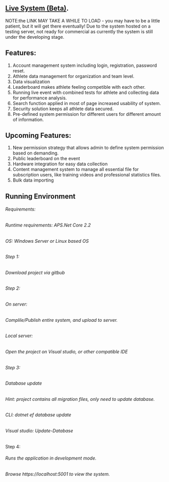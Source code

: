 
## [Live System (Beta)](https://www.fxv.co.nz/).

NOTE:the LINK MAY TAKE A WHILE TO LOAD - you may have to be a little patient, but it will get there eventually!
Due to the system hosted on a testing server, not ready for commercial as currently the system is still under the developing stage.

## Features:
1. Account management system including login, registration, password reset.
2. Athlete data management for organization and team level.
3. Data visualization
4. Leaderboard makes athlete feeling competible with each other.
5. Running live event with combined tests for athlete and collecting data for performance analysis.
6. Search function applied in most of page increased usability of system.
7. Security solution keeps all athlete data secured.
8. Pre-defined system permission for different users for different amount of information.

## Upcoming Features:
1. New permission strategy that allows admin to define system permission based on demanding.
2. Public leaderboard on the event
3. Hardware integration for easy data collection
4. Content management system to manage all essential file for subscription users, like training videos and professional statistics files.
5. Bulk data importing

## Running Environment

###### Requirements:
###### Runtime requirements: APS.Net Core 2.2
###### OS: Windows Server or Linux based OS

###### Step 1:
###### Download project via gitbub

###### Step 2:
###### On server:
###### Complile/Publish entire system, and upload to server.
###### Local server:
###### Open the project on Visual studio, or other compatible IDE

###### Step 3:

###### Database update
###### Hint: project contains all migration files, only need to update database.
###### CLI: dotnet ef database update
###### Visual studio: Update-Database

Step 4:
###### Runs the application in development mode.
###### Browse https://localhost:5001 to view the system.


